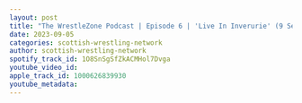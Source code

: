 ```yaml
---
layout: post
title: "The WrestleZone Podcast | Episode 6 | 'Live In Inverurie' (9 Sep 2023) Preview"
date: 2023-09-05
categories: scottish-wrestling-network
author: scottish-wrestling-network
spotify_track_id: 1O8SnSgSfZkACMHol7Dvga
youtube_video_id: 
apple_track_id: 1000626839930
youtube_metadata: 
---
```

